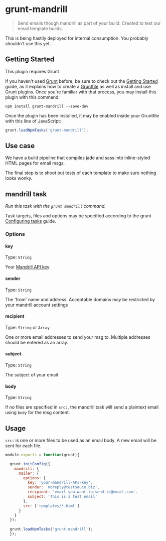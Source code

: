 # grunt-mandrill

> Send emails though mandrill as part of your build. Created to test our email template builds.

This is being hastily deployed for internal consumption. You probably shouldn't use this yet.

## Getting Started
This plugin requires Grunt

If you haven't used [Grunt](http://gruntjs.com/) before, be sure to check out the [Getting Started](http://gruntjs.com/getting-started) guide, as it explains how to create a [Gruntfile](http://gruntjs.com/sample-gruntfile) as well as install and use Grunt plugins. Once you're familiar with that process, you may install this plugin with this command:

```shell
npm install grunt-mandrill --save-dev
```

Once the plugin has been installed, it may be enabled inside your Gruntfile with this line of JavaScript:

```js
grunt.loadNpmTasks('grunt-mandrill');
```

## Use case

We have a build pipeline that compiles jade and sass into inline-styled HTML pages for email msgs.

The final step is to shoot out tests of each template to make sure nothing looks wonky.

## mandrill task
_Run this task with the `grunt mandrill` command._

Task targets, files and options may be specified according to the grunt [Configuring tasks](http://gruntjs.com/configuring-tasks) guide.
### Options

#### key
Type: `String`

Your [Mandrill API key](https://mandrillapp.com/api/docs/)

#### sender
Type: `String`

The 'from' name and address. Acceptable domains may be restricted by your mandrill account settings

#### recipient
Type: `String` or `Array`

One or more email addresses to send your msg to. Multiple addresses should be
entered as an array.


#### subject
Type: `String`

The subject of your email

#### body
Type: `String`

If no files are specified in `src:`, the mandrill task will send a plaintext email
using `body` for the msg content.



## Usage

`src:` is one or more files to be used as an email body. A new email will be sent for each file.

```javascript
module.exports = function(grunt){

  grunt.initConfig({
    mandrill: {
      mailer: {
        options: {
          key: 'your-mandrill-API-key',
          sender: 'noreply@testsauce.biz',
          recipient: 'email.you.want.to.send.to@email.com'.
          subject: 'This is a test email'
        },
        src: ['templates/*.html']
      }
    }
  });
  
  grunt.loadNpmTasks('grunt-mandrill');
  });
```
